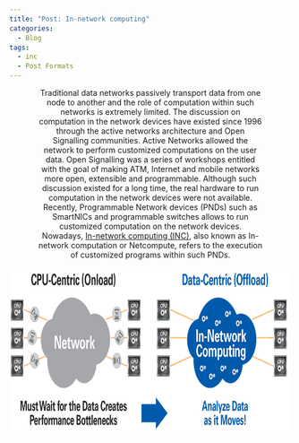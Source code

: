 ```yaml
---
title: "Post: In-network computing"
categories:
  - Blog
tags:
  - inc
  - Post Formats
---
```


<p align="center" style="font-size: 14px; width: 80%; margin: auto;">  
Traditional data networks passively transport data from one node to another and the role of computation within such networks is extremely limited. The discussion on computation in the network devices have existed since 1996 through the active networks architecture and Open Signalling communities. Active Networks allowed the network to perform customized computations on the user data. Open Signalling was a series of workshops entitled with the goal of making ATM, Internet and mobile networks more open, extensible and programmable. Although such discussion existed for a long time, the real hardware to run computation in the network devices were not available. Recently, Programmable Network devices (PNDs) such as SmartNICs and programmable switches allows to run customized computation on the network devices. Nowadays, <a href="https://www.sigarch.org/in-network-computing-draft/">In-network computing (INC)</a>, also known as In-network computation or Netcompute, refers to the execution of customized programs within such PNDs. 
  
</p>
<p align="center">
  <img src="/assets/images/inc.png" alt="In-network computing"  width="600" height="300" />
</p>
